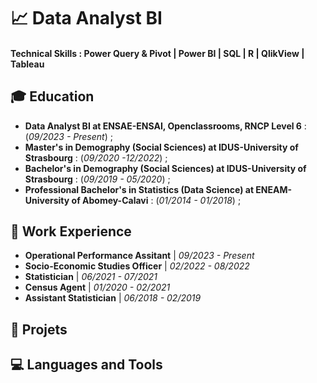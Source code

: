 # 📈 Data Analyst BI

#### Technical Skills : Power Query & Pivot | Power BI | SQL | R | QlikView | Tableau 

## 🎓 Education
- **Data Analyst BI at ENSAE-ENSAI, Openclassrooms, RNCP Level 6** : (_09/2023 - Present_) ;   
- **Master's in Demography (Social Sciences) at IDUS-University of Strasbourg** : (_09/2020 -12/2022_) ;    
- **Bachelor's in Demography (Social Sciences) at IDUS-University of Strasbourg** : (_09/2019 - 05/2020_) ;    
- **Professional Bachelor's in Statistics (Data Science) at ENEAM-University of Abomey-Calavi** : (_01/2014 - 01/2018_) ;    

## 💼 Work Experience
- **Operational Performance Assitant** | _09/2023 - Present_
- **Socio-Economic Studies Officer** | _02/2022 - 08/2022_
- **Statistician** | _06/2021 - 07/2021_
- **Census Agent** | _01/2020 - 02/2021_
- **Assistant Statistician** | _06/2018 - 02/2019_

## 🚀 Projets 

## 💻 Languages and Tools

